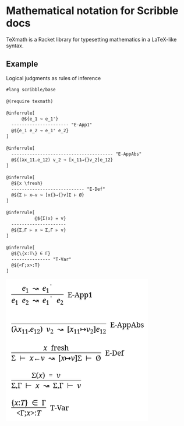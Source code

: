 # Mathematical notation for Scribble docs

TeXmath is a Racket library for typesetting mathematics in a LaTeX-like syntax.

## Example

Logical judgments as rules of inference

```
#lang scribble/base

@(require texmath)

@inferrule[
      @${e_1 ↝ e_1'}
  ---------------------- "E-App1"
  @${e_1 e_2 ↝ e_1' e_2}
]

@inferrule[
  --------------------------------------- "E-AppAbs"
  @${(λx_11.e_12) v_2 ↝ [x_11↦{}v_2]e_12}
]

@inferrule[
  @${x \fresh}
  ---------------------------- "E-Def"
  @${Σ ⊢ x←v ↝ [x{}↦{}v]Σ ⊢ Ø}
]

@inferrule[
           @${Σ(x) = v}
  ---------------------
  @${Σ,Γ ⊢ x ↝ Σ,Γ ⊢ v}
]

@inferrule[
  @${\{x:T\} ∈ Γ}
  --------------- "T-Var"
  @${<Γ;x>:T}
]
``` 

![sample output](https://raw.githubusercontent.com/dedbox/racket-texmath/master/sample.png)
